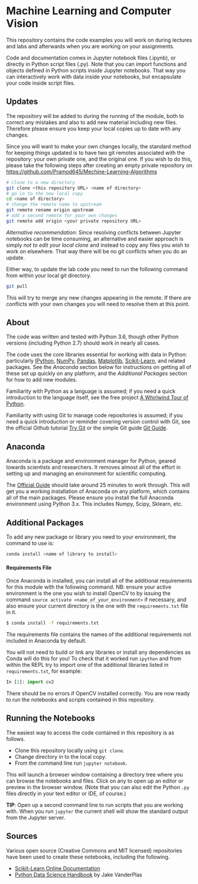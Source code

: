 # Machine Learning and Computer Vision

This repository contains the code examples you will work on during lectures and labs and afterwards when you are working on your assignments.

Code and documentation comes in Jupyter notebook files (.ipynb), or directly in Python script files (.py). Note that you can import functions and objects defined in Python scripts inside Jupyter notebooks. That way you can interactively work with data inside your notebooks, but encapsulate your code inside script files.

## Updates

The repository will be added to during the running of the module, both to correct any mistakes and also to add new material including new files. Therefore please ensure you keep your local copies up to date with any changes.

Since you will want to make your own changes locally, the standard method for keeping things updated is to have two git remotes associated with the repository: your own private one, and the original one. If you wish to do this, please take the following steps after creating an empty private repository on https://github.com/Pramod645/Mechine-Learning-Algorithms

```bash
# clone to a new directory
git clone <this repository URL> <name of directory>
# go in to the new local copy
cd <name of directory>
# change the remote name to upstream
git remote rename origin upstream
# add a second remote for your own changes
git remote add origin <your private repository URL>
```

*Alternative recommendation:* Since resolving conflicts between Jupyter notebooks can be time consuming, an alternative and easier approach is simply *not to edit your local clone* and instead to copy any files you wish to work on elsewhere. That way there will be no git conflicts when you do an update.

Either way, to update the lab code you need to run the following command from within your local git directory.

```bash
git pull
```

This will try to merge any new changes appearing in the remote. If there are conflicts with your own changes you will need to resolve them at this point.

## About

The code was written and tested with Python 3.6, though other Python versions (including Python 2.7) should work in nearly all cases.

The code uses the core libraries essential for working with data in Python: particularly [IPython](http://ipython.org), [NumPy](http://numpy.org), [Pandas](http://pandas.pydata.org), [Matplotlib](http://matplotlib.org), [Scikit-Learn](http://scikit-learn.org), and related packages. See the *Anaconda* section below for instructions on getting all of these set up quickly on any platform, and the *Additional Packages* section for how to add new modules.

Familiarity with Python as a language is assumed; if you need a quick introduction to the language itself, see the free project [A Whirlwind Tour of Python](https://github.com/jakevdp/WhirlwindTourOfPython).

Familiarity with using Git to manage code repositories is assumed; if you need a quick introduction or reminder covering version control with Git, see the official Github tutorial [Try Git](https://try.github.io/) or the simple Git guide [Git Guide](http://rogerdudler.github.io/git-guide/).

## Anaconda

Anaconda is a package and environment manager for Python, geared towards scientists and researchers. It removes almost all of the effort in setting up and managing an environment for scientific computing.

The [Official Guide](https://conda.io/docs/user-guide/getting-started.html) should take around 25 minutes to work through. This will get you a working installation of Anaconda on any platform, which contains all of the main packages. Please ensure you install the full Anaconda environment using Python 3.x. This includes Numpy, Scipy, Sklearn, etc.

## Additional Packages

To add any new package or library you need to your environment, the command to use is:

```bash
conda install <name of library to install>
```

#### Requirements File

Once Anaconda is installed, you can install all of the additional requirements for this module with the following command. NB: ensure your active environment is the one you wish to install OpenCV to by issuing the command `source activate <name_of_your_environment>` if necessary, and also ensure your current directory is the one with the `requirements.txt` file in it.

```bash
$ conda install -f requirements.txt
```

The requirements file contains the names of the additional requirements not included in Anaconda by default.

You will not need to build or link any libraries or install any dependencies as Conda will do this for you! To check that it worked run `ipython` and from within the REPL try to import one of the additional libraries listed in `requirements.txt`, for example:

```python
In [1]: import cv2
```

There should be no errors if OpenCV installed correctly. You are now ready to run the notebooks and scripts contained in this repository.

## Running the Notebooks

The easiest way to access the code contained in this repository is as follows.

* Clone this repository locally using `git clone`.
* Change directory in to the local copy.
* From the command line run `jupyter notebook`.

This will launch a browser window containing a directory tree where you can browse the notebooks and files. Click on any to open up an editor or preview in the browser window. (Note that you can also edit the Python `.py` files directly in your text editor or IDE, of course.)

**TIP**: Open up a second command line to run scripts that you are working with. When you run `jupyter` the current shell will show the standard output from the Jupyter server.

## Sources

Various open source (Creative Commons and MIT licensed) repositories have been used to create these notebooks, including the following.

* [Scikit-Learn Online Documentation](http://scikit-learn.org/stable/documentation.html)
* [Python Data Science Handbook](http://shop.oreilly.com/product/0636920034919.do) by Jake VanderPlas
